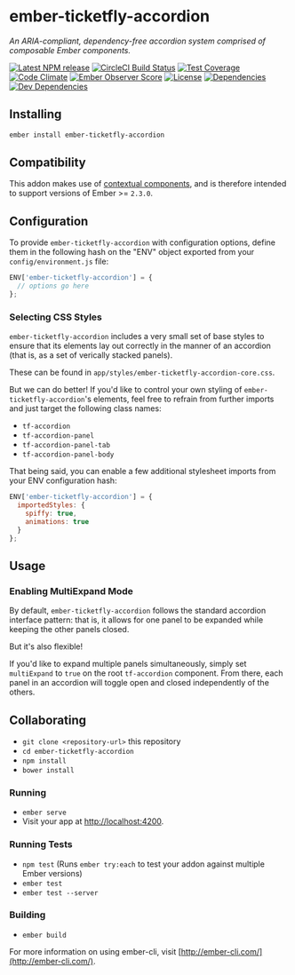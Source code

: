 # ember-ticketfly-accordion

_An ARIA-compliant, dependency-free accordion system comprised of composable Ember components._

[![Latest NPM release][npm-badge]][npm-badge-url]
[![CircleCI Build Status][circle-badge]][circle-badge-url]
[![Test Coverage][coverage-badge]][coverage-badge-url]
[![Code Climate][codeclimate-badge]][codeclimate-badge-url]
[![Ember Observer Score][ember-observer-badge]][ember-observer-badge-url]
[![License][license-badge]][license-badge-url]
[![Dependencies][dependencies-badge]][dependencies-badge-url]
[![Dev Dependencies][devDependencies-badge]][devDependencies-badge-url]


## Installing

```sh
ember install ember-ticketfly-accordion
```


## Compatibility

This addon makes use of [contextual components](http://emberjs.com/blog/2016/01/15/ember-2-3-released.html#toc_contextual-components), and is therefore
intended to support versions of Ember >= `2.3.0`.


## Configuration

To provide `ember-ticketfly-accordion` with configuration options, define
them in the following hash on the "ENV" object exported from your `config/environment.js` file:

```js
ENV['ember-ticketfly-accordion'] = {
  // options go here
};
```

### Selecting CSS Styles 

`ember-ticketfly-accordion` includes a very small set of base 
styles to ensure that its elements lay out correctly in the manner 
of an accordion (that is, as a set of verically stacked panels).

These can be found in `app/styles/ember-ticketfly-accordion-core.css`.

But we can do better! If you'd like to control your own styling of 
`ember-ticketfly-accordion`'s elements, feel free to refrain from further
imports and just target the following class names:

- `tf-accordion`
- `tf-accordion-panel`
- `tf-accordion-panel-tab`
- `tf-accordion-panel-body`

That being said, you can enable a few additional stylesheet imports
from your ENV configuration hash:

```js
ENV['ember-ticketfly-accordion'] = {
  importedStyles: {
    spiffy: true,
    animations: true
  }
};
``` 


## Usage 

### Enabling MultiExpand Mode

By default, `ember-ticketfly-accordion` follows the standard accordion 
interface pattern: that is, it allows for one panel to be expanded while 
keeping the other panels closed. 

But it's also flexible!

If you'd like to expand multiple panels simultaneously, simply set
`multiExpand` to `true` on the root `tf-accordion` component. From there,
each panel in an accordion will toggle open and closed independently of the others.  


## Collaborating

* `git clone <repository-url>` this repository
* `cd ember-ticketfly-accordion`
* `npm install`
* `bower install`

### Running

* `ember serve`
* Visit your app at [http://localhost:4200](http://localhost:4200).

### Running Tests

* `npm test` (Runs `ember try:each` to test your addon against multiple Ember versions)
* `ember test`
* `ember test --server`

### Building

* `ember build`

For more information on using ember-cli, visit [http://ember-cli.com/](http://ember-cli.com/).



[npm-badge]: https://img.shields.io/npm/v/ember-ticketfly-accordion.svg
[npm-badge-url]: https://www.npmjs.com/package/ember-ticketfly-accordion
[circle-badge]: https://circleci.com/gh/Ticketfly/ember-ticketfly-accordion/tree/master.svg?style=svg&circle-token={{CIRCLE_TOKEN}}
[circle-badge-url]: https://circleci.com/gh/Ticketfly/ember-ticketfly-accordion/tree/master
[codeclimate-badge]: https://img.shields.io/codeclimate/github/Ticketfly/ember-ticketfly-accordion.svg
[codeclimate-badge-url]: https://codeclimate.com/github/Ticketfly/ember-ticketfly-accordion
[coverage-badge]: https://codeclimate.com/repos/580452d5c451cf0072003bc5/badges/fe9856d5b427c83eec3c/coverage.svg
[coverage-badge-url]: https://codeclimate.com/repos/580452d5c451cf0072003bc5/coverage
[ember-observer-badge]: http://emberobserver.com/badges/ember-ticketfly-accordion.svg
[ember-observer-badge-url]: http://emberobserver.com/addons/ember-ticketfly-accordion
[license-badge]: https://img.shields.io/npm/l/ember-ticketfly-accordion.svg
[license-badge-url]: LICENSE.md
[dependencies-badge]: https://img.shields.io/david/Ticketfly/ember-ticketfly-accordion.svg
[dependencies-badge-url]: https://david-dm.org/Ticketfly/ember-ticketfly-accordion
[devDependencies-badge]: https://img.shields.io/david/dev/Ticketfly/ember-ticketfly-accordion.svg
[devDependencies-badge-url]: https://david-dm.org/Ticketfly/ember-ticketfly-accordion#info=devDependencies
